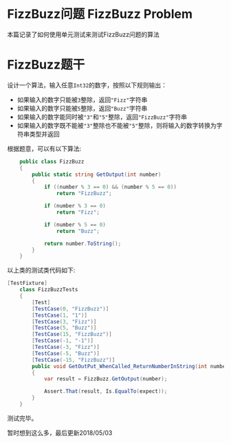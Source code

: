 # FizzBuzz问题 FizzBuzz Problem
本篇记录了如何使用单元测试来测试FizzBuzz问题的算法

# FizzBuzz题干
设计一个算法，输入任意`Int32`的数字，按照以下规则输出：

* 如果输入的数字只能被`3`整除，返回`"Fizz"`字符串
* 如果输入的数字只能被`5`整除，返回`"Buzz"`字符串
* 如果输入的数字能同时被`"3"`和`"5"`整除，返回`"FizzBuzz"`字符串
* 如果输入的数字既不能被`"3"`整除也不能被`"5"`整除，则将输入的数字转换为字符串类型并返回

根据题意，可以有以下算法:
```c#
    public class FizzBuzz
    {
        public static string GetOutput(int number)
        {
            if ((number % 3 == 0) && (number % 5 == 0))
                return "FizzBuzz";

            if (number % 3 == 0)
                return "Fizz";

            if (number % 5 == 0)
                return "Buzz";

            return number.ToString(); 
        }
    }
```
以上类的测试类代码如下:
```c#
[TestFixture]
    class FizzBuzzTests
    {
        [Test]
        [TestCase(0, "FizzBuzz")]
        [TestCase(1, "1")]
        [TestCase(3, "Fizz")]
        [TestCase(5, "Buzz")]
        [TestCase(15, "FizzBuzz")]
        [TestCase(-1, "-1")]
        [TestCase(-3, "Fizz")]
        [TestCase(-5, "Buzz")]
        [TestCase(-15, "FizzBuzz")]
        public void GetOutPut_WhenCalled_ReturnNumberInString(int number, string expect)
        {
            var result = FizzBuzz.GetOutput(number);

            Assert.That(result, Is.EqualTo(expect));
        }
    }
```
测试完毕。

暂时想到这么多，最后更新2018/05/03
